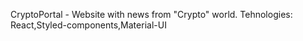 CryptoPortal - Website with news from "Crypto" world.
Tehnologies: React,Styled-components,Material-UI
